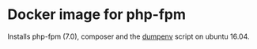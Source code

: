 # Docker image for php-fpm

Installs php-fpm (7.0), composer and the [dumpenv](https://git.mawalabs.de/floggl/docker-php/blob/master/bin/dumpenv) script on ubuntu 16.04.

